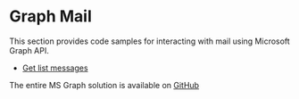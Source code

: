 # Graph Mail

This section provides code samples for interacting with mail using Microsoft Graph API.

* [Get list messages](broken-reference)

The entire MS Graph solution is available on [GitHub](https://github.com/jigx-com/jigx-samples/tree/main/quickstart/jigx-MS-Graph-demonstrator.)
